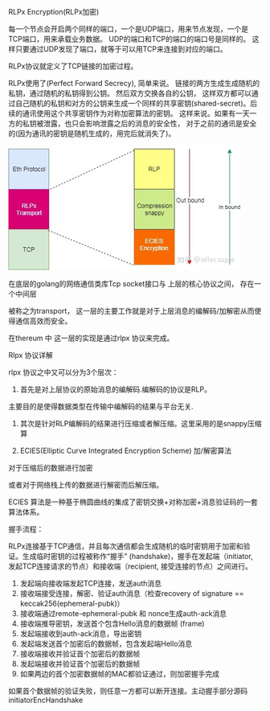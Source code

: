 RLPx Encryption\(RLPx加密\)

每一个节点会开启两个同样的端口，一个是UDP端口，用来节点发现，一个是TCP端口，用来承载业务数据。 UDP的端口和TCP的端口的端口号是同样的。 这样只要通过UDP发现了端口，就等于可以用TCP来连接到对应的端口。

RLPx协议就定义了TCP链接的加密过程。

RLPx使用了\(Perfect Forward Secrecy\), 简单来说。 链接的两方生成生成随机的私钥，通过随机的私钥得到公钥。 然后双方交换各自的公钥， 这样双方都可以通过自己随机的私钥和对方的公钥来生成一个同样的共享密钥\(shared-secret\)。后续的通讯使用这个共享密钥作为对称加密算法的密钥。 这样来说。如果有一天一方的私钥被泄露，也只会影响泄露之后的消息的安全性， 对于之前的通讯是安全的\(因为通讯的密钥是随机生成的，用完后就消失了\)。

![](/assets/ethereum-p2pnet-rlpx.png)

在底层的golang的网络通信类库Tcp socket接口与 上层的核心协议之间， 存在一个中间层

被称之为transport， 这一层的主要工作就是对于上层消息的编解码/加解密从而使得通信高效而安全。

在thereum 中 这一层的实现是通过rlpx 协议来完成。

Rlpx 协议详解

rlpx 协议之中又可以分为3个层次：

1. 首先是对上层协议的原始消息的编解码.编解码的协议是RLP。

主要目的是使得数据类型在传输中编解码的结果与平台无关.

1. 其次是针对RLP编解码的结果进行压缩或者解压缩。这里采用的是snappy压缩算

2. ECIES\(Elliptic Curve Integrated Encryption Scheme\) 加/解密算法

对于压缩后的数据进行加密

或者对于网络栈上传的数据进行解密而后解压缩。

ECIES 算法是一种基于椭圆曲线的集成了密钥交换+对称加密+消息验证码的一套算法体系。

握手流程：

RLPx连接基于TCP通信，并且每次通信都会生成随机的临时密钥用于加密和验证。生成临时密钥的过程被称作“握手” \(handshake\)，握手在发起端（initiator, 发起TCP连接请求的节点）和接收端（recipient, 接受连接的节点）之间进行。

1. 发起端向接收端发起TCP连接，发送auth消息
2. 接收端接受连接，解密、验证auth消息（检查recovery of signature == keccak256\(ephemeral-pubk\)）
3. 接收端通过remote-ephemeral-pubk 和 nonce生成auth-ack消息
4. 接收端推导密钥，发送首个包含Hello消息的数据帧 \(frame\)
5. 发起端接收到auth-ack消息，导出密钥
6. 发起端发送首个加密后的数据帧，包含发起端Hello消息
7. 接收端接收并验证首个加密后的数据帧
8. 发起端接收并验证首个加密后的数据帧
9. 如果两边的首个加密数据帧的MAC都验证通过，则加密握手完成

如果首个数据帧的验证失败，则任意一方都可以断开连接。主动握手部分源码initiatorEncHandshake

